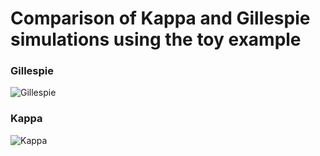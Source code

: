 # Comparison of Kappa and Gillespie simulations using the toy example

### Gillespie
![Gillespie](../images/gillespie-toy-example-1000.png)

### Kappa
![Kappa](../images/kappa-toy-example-1000.png)